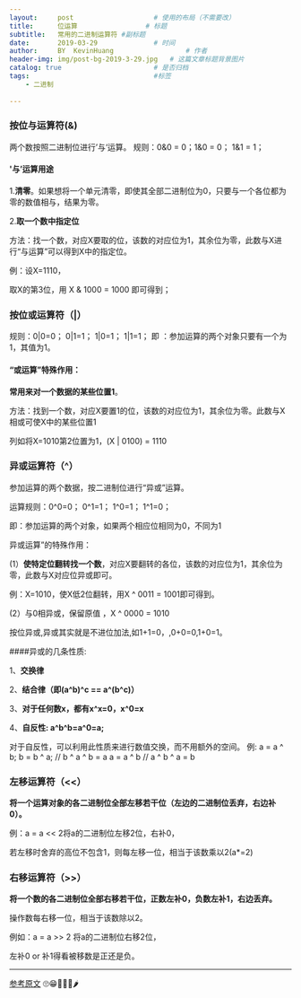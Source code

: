 ```yaml
---
layout:     post   				    # 使用的布局（不需要改）
title:      位运算 				# 标题 
subtitle:   常用的二进制运算符 #副标题
date:       2019-03-29 				# 时间
author:     BY 	KevinHuang					# 作者
header-img: img/post-bg-2019-3-29.jpg 	# 这篇文章标题背景图片
catalog: true 						# 是否归档
tags:								#标签
    - 二进制
    
---
```


### 按位与运算符(&)
两个数按照二进制位进行’与‘运算。
规则：0&0 = 0；1&0 = 0； 1&1 = 1；

#### '与’运算用途
1.**清零**。如果想将一个单元清零，即使其全部二进制位为0，只要与一个各位都为零的数值相与，结果为零。

2.**取一个数中指定位**

方法：找一个数，对应X要取的位，该数的对应位为1，其余位为零，此数与X进行“与运算”可以得到X中的指定位。

例：设X=1110，

   取X的第3位，用 X & 1000 = 1000 即可得到；
   
### 按位或运算符（|）
规则：0|0=0；  0|1=1；  1|0=1；   1|1=1；
即 ：参加运算的两个对象只要有一个为1，其值为1。

#### “或运算”特殊作用：
**常用来对一个数据的某些位置1**。

方法：找到一个数，对应X要置1的位，该数的对应位为1，其余位为零。此数与X相或可使X中的某些位置1

列如将X=1010第2位置为1，(X \| 0100) = 1110


### 异或运算符（^）
参加运算的两个数据，按二进制位进行“异或”运算。

运算规则：0^0=0；  0^1=1；  1^0=1；  1^1=0；

即：参加运算的两个对象，如果两个相应位相同为0，不同为1

异或运算”的特殊作用：

(1）**使特定位翻转找一个数**，对应X要翻转的各位，该数的对应位为1，其余位为零，此数与X对应位异或即可。

例：X=1010，使X低2位翻转，用X ^ 0011 = 1001即可得到。

(2）与0相异或，保留原值 ，X ^ 0000 = 1010 

按位异或,异或其实就是不进位加法,如1+1=0，,0+0=0,1+0=1。
  
  
####异或的几条性质:


1、**交换律**

2、**结合律（即(a^b)^c == a^(b^c)）**

3、**对于任何数x，都有x^x=0，x^0=x**

4、**自反性:  a^b^b=a^0=a;**

对于自反性，可以利用此性质来进行数值交换，而不用额外的空间。
例:
a = a ^ b;
b = b ^ a; // b ^ a ^ b = a
a = a ^ b  // a ^ b ^ a = b



### 左移运算符（<<）
**将一个运算对象的各二进制位全部左移若干位（左边的二进制位丢弃，右边补0）。**

例：a = a << 2将a的二进制位左移2位，右补0，
 

若左移时舍弃的高位不包含1，则每左移一位，相当于该数乘以2(a*=2)



### 右移运算符（>>）

**将一个数的各二进制位全部右移若干位，正数左补0，负数左补1，右边丢弃。**
  
操作数每右移一位，相当于该数除以2。

例如：a = a >> 2 将a的二进制位右移2位，

左补0 or 补1得看被移数是正还是负。


--------------------- 

[参考原文](https://blog.csdn.net/sinat_35121480/article/details/53510793) 
🙄😁🐯🦈🐝🌶